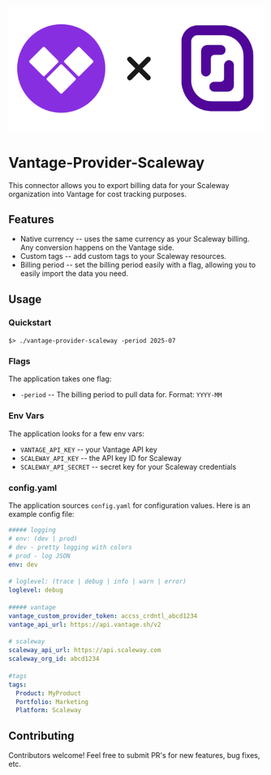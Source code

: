 ![Vantage x Scaleway](docs/vantage%20x%20scaleway.png)

# Vantage-Provider-Scaleway
This connector allows you to export billing data for your Scaleway organization into Vantage for cost tracking purposes.

## Features
* Native currency -- uses the same currency as your Scaleway billing. Any conversion happens on the Vantage side.
* Custom tags -- add custom tags to your Scaleway resources.
* Billing period -- set the billing period easily with a flag, allowing you to easily import the data you need.

## Usage

### Quickstart
`$> ./vantage-provider-scaleway -period 2025-07`

### Flags
The application takes one flag:
* `-period` -- The billing period to pull data for. Format: `YYYY-MM`

### Env Vars
The application looks for a few env vars:
* `VANTAGE_API_KEY` -- your Vantage API key
* `SCALEWAY_API_KEY` -- the API key ID for Scaleway
* `SCALEWAY_API_SECRET` -- secret key for your Scaleway credentials

### config.yaml
The application sources `config.yaml` for configuration values. Here is an example config file:
```yaml
##### logging
# env: (dev | prod)
# dev - pretty logging with colors
# prod - log JSON
env: dev

# loglevel: (trace | debug | info | warn | error)
loglevel: debug

##### vantage
vantage_custom_provider_token: accss_crdntl_abcd1234
vantage_api_url: https://api.vantage.sh/v2

# scaleway
scaleway_api_url: https://api.scaleway.com
scaleway_org_id: abcd1234

#tags
tags:
  Product: MyProduct
  Portfolio: Marketing
  Platform: Scaleway
```

## Contributing
Contributors welcome! Feel free to submit PR's for new features, bug fixes, etc.